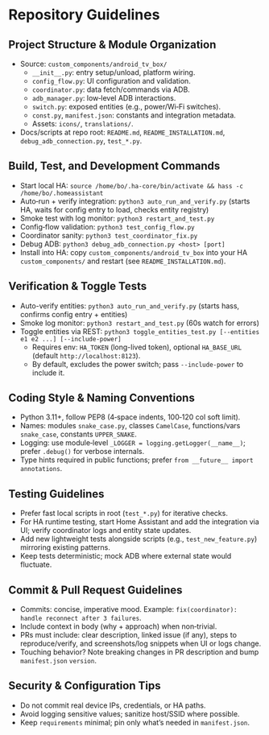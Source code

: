 # Repository Guidelines

## Project Structure & Module Organization
- Source: `custom_components/android_tv_box/`
  - `__init__.py`: entry setup/unload, platform wiring.
  - `config_flow.py`: UI configuration and validation.
  - `coordinator.py`: data fetch/commands via ADB.
  - `adb_manager.py`: low‑level ADB interactions.
  - `switch.py`: exposed entities (e.g., power/Wi‑Fi switches).
  - `const.py`, `manifest.json`: constants and integration metadata.
  - Assets: `icons/`, `translations/`.
- Docs/scripts at repo root: `README.md`, `README_INSTALLATION.md`, `debug_adb_connection.py`, `test_*.py`.

## Build, Test, and Development Commands
- Start local HA: `source /home/bo/.ha-core/bin/activate && hass -c /home/bo/.homeassistant`
- Auto‑run + verify integration: `python3 auto_run_and_verify.py` (starts HA, waits for config entry to load, checks entity registry)
- Smoke test with log monitor: `python3 restart_and_test.py`
- Config‑flow validation: `python3 test_config_flow.py`
- Coordinator sanity: `python3 test_coordinator_fix.py`
- Debug ADB: `python3 debug_adb_connection.py <host> [port]`
- Install into HA: copy `custom_components/android_tv_box` into your HA `custom_components/` and restart (see `README_INSTALLATION.md`).

## Verification & Toggle Tests
- Auto-verify entities: `python3 auto_run_and_verify.py` (starts hass, confirms config entry + entities)
- Smoke log monitor: `python3 restart_and_test.py` (60s watch for errors)
- Toggle entities via REST: `python3 toggle_entities_test.py [--entities e1 e2 ...] [--include-power]`
  - Requires env: `HA_TOKEN` (long-lived token), optional `HA_BASE_URL` (default `http://localhost:8123`).
  - By default, excludes the power switch; pass `--include-power` to include it.

## Coding Style & Naming Conventions
- Python 3.11+, follow PEP8 (4‑space indents, 100‑120 col soft limit).
- Names: modules `snake_case.py`, classes `CamelCase`, functions/vars `snake_case`, constants `UPPER_SNAKE`.
- Logging: use module‑level `_LOGGER = logging.getLogger(__name__)`; prefer `.debug()` for verbose internals.
- Type hints required in public functions; prefer `from __future__ import annotations`.

## Testing Guidelines
- Prefer fast local scripts in root (`test_*.py`) for iterative checks.
- For HA runtime testing, start Home Assistant and add the integration via UI; verify coordinator logs and entity state updates.
- Add new lightweight tests alongside scripts (e.g., `test_new_feature.py`) mirroring existing patterns.
- Keep tests deterministic; mock ADB where external state would fluctuate.

## Commit & Pull Request Guidelines
- Commits: concise, imperative mood. Example: `fix(coordinator): handle reconnect after 3 failures`.
- Include context in body (why + approach) when non‑trivial.
- PRs must include: clear description, linked issue (if any), steps to reproduce/verify, and screenshots/log snippets when UI or logs change.
- Touching behavior? Note breaking changes in PR description and bump `manifest.json` `version`.

## Security & Configuration Tips
- Do not commit real device IPs, credentials, or HA paths.
- Avoid logging sensitive values; sanitize host/SSID where possible.
- Keep `requirements` minimal; pin only what’s needed in `manifest.json`.
